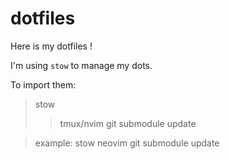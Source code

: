 dotfiles
========

Here is my dotfiles !

I'm using `stow` to manage my dots.

To import them:
> stow <package>
> > tmux/nvim
> git submodule update

> example:
> stow neovim
> git submodule update
